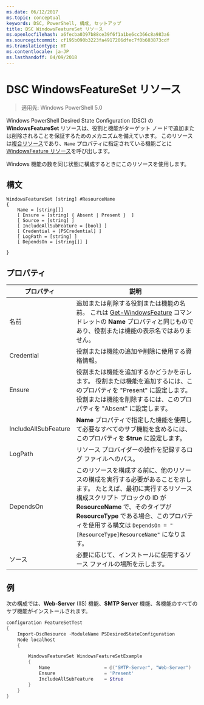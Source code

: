 ```yaml
---
ms.date: 06/12/2017
ms.topic: conceptual
keywords: DSC, PowerShell, 構成, セットアップ
title: DSC WindowsFeatureSet リソース
ms.openlocfilehash: a6fecba0397b88ce39f6f1a1be6cc366c8a983a6
ms.sourcegitcommit: cf195b090b3223fa4917206dfec7f0b603873cdf
ms.translationtype: HT
ms.contentlocale: ja-JP
ms.lasthandoff: 04/09/2018
---
```

# <a name="dsc-windowsfeatureset-resource"></a>DSC WindowsFeatureSet リソース

> 適用先: Windows PowerShell 5.0

Windows PowerShell Desired State Configuration (DSC) の **WindowsFeatureSet** リソースは、役割と機能がターゲット ノードで追加または削除されることを保証するためのメカニズムを備えています。
このリソースは[複合リソース](authoringResourceComposite.md)であり、`Name` プロパティに指定されている機能ごとに [WindowsFeature リソース](windowsfeatureResource.md)を呼び出します。

Windows 機能の数を同じ状態に構成するときにこのリソースを使用します。

## <a name="syntax"></a>構文

```
WindowsFeatureSet [string] #ResourceName
{
    Name = [string[]]
    [ Ensure = [string] { Absent | Present }  ]
    [ Source = [string] ]
    [ IncludeAllSubFeature = [bool] ]
    [ Credential = [PSCredential] ]
    [ LogPath = [string] ]
    [ DependsOn = [string[]] ]

}
```

## <a name="properties"></a>プロパティ

|  プロパティ  |  説明   |
|---|---|
| 名前| 追加または削除する役割または機能の名前。 これは [Get-WindowsFeature](https://technet.microsoft.com/en-us/library/jj205469.aspx) コマンドレットの **Name** プロパティと同じものであり、役割または機能の表示名ではありません。|
| Credential| 役割または機能の追加や削除に使用する資格情報。|
| Ensure| 役割または機能を追加するかどうかを示します。 役割または機能を追加するには、このプロパティを "Present" に設定します。役割または機能を削除するには、このプロパティを "Absent" に設定します。|
| IncludeAllSubFeature| **Name** プロパティで指定した機能を使用して必要なすべてのサブ機能を含めるには、このプロパティを **$true** に設定します。|
| LogPath| リソース プロバイダーの操作を記録するログ ファイルへのパス。|
| DependsOn| このリソースを構成する前に、他のリソースの構成を実行する必要があることを示します。 たとえば、最初に実行するリソース構成スクリプト ブロックの ID が __ResourceName__ で、そのタイプが __ResourceType__ である場合、このプロパティを使用する構文は `DependsOn = "[ResourceType]ResourceName"` になります。|
| ソース| 必要に応じて、インストールに使用するソース ファイルの場所を示します。|

## <a name="example"></a>例

次の構成では、**Web-Server** (IIS) 機能、**SMTP Server** 機能、各機能のすべてのサブ機能がインストールされます。

```powershell
configuration FeatureSetTest
{
    Import-DscResource -ModuleName PSDesiredStateConfiguration
    Node localhost
    {

        WindowsFeatureSet WindowsFeatureSetExample
        {
            Name                    = @("SMTP-Server", "Web-Server")
            Ensure                  = 'Present'
            IncludeAllSubFeature    = $true
        }
    }
}
```